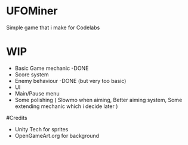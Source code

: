 # UFOMiner
Simple game that i make for Codelabs

# WIP
- Basic Game mechanic -DONE
- Score system
- Enemy behaviour -DONE (but very too basic)
- UI
- Main/Pause menu
- Some polishing (
      Slowmo when aiming,
      Better aiming system,
      Some extending mechanic which i decide later
)

#Credits
- Unity Tech for sprites
- OpenGameArt.org for background

